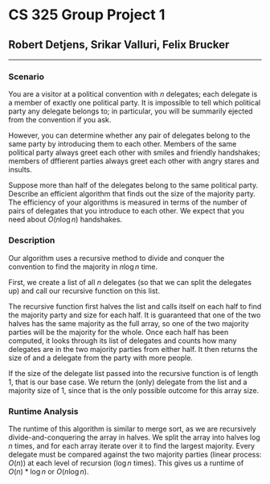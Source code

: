 # CS 325 Group Project 1

## Robert Detjens, Srikar Valluri, Felix Brucker

---

### Scenario

You are a visitor at a political convention with $n$ delegates; each delegate is a member of exactly one political party. It is impossible to tell which political party any delegate belongs to; in particular, you will be summarily ejected from the convention if you ask.

However, you can determine whether any pair of delegates belong to the same party by introducing them to each other. Members of the same political party always greet each other with smiles and friendly handshakes; members of dffierent parties always greet each other with angry stares and insults.

Suppose more than half of the delegates belong to the same political party. Describe an efficient algorithm that finds out the size of the majority party. The efficiency of your algorithms is measured in terms of the number of pairs of delegates that you introduce to each other. We expect that you need about $O(n\log{n})$ handshakes.

### Description

Our algorithm uses a recursive method to divide and conquer the convention to find the majority in $n\log{n}$ time.

First, we create a list of all $n$ delegates (so that we can split the delegates up) and call our recursive function on this list.

The recursive function first halves the list and calls itself on each half to find the majority party and size for each half.
It is guaranteed that one of the two halves has the same majority as the full array, so one of the two majority parties will be the majority for the whole.
Once each half has been computed, it looks through its list of delegates and counts how many delegates are in the two majority parties from either half.
It then returns the size of and a delegate from the party with more people.

If the size of the delegate list passed into the recursive function is of length 1, that is our base case.
We return the (only) delegate from the list and a majority size of 1, since that is the only possible outcome for this array size.

### Runtime Analysis

The runtime of this algorithm is similar to merge sort, as we are recursively divide-and-conquering the array in halves. We split the array into halves $\log{n}$ times, and for each array iterate over it to find the largest majority. Every delegate must be compared against the two majority parties (linear process: $O(n)$) at each level of recursion ($\log{n}$ times). This gives us a runtime of $O(n) * \log{n}$ or $O(n\log{n})$.
